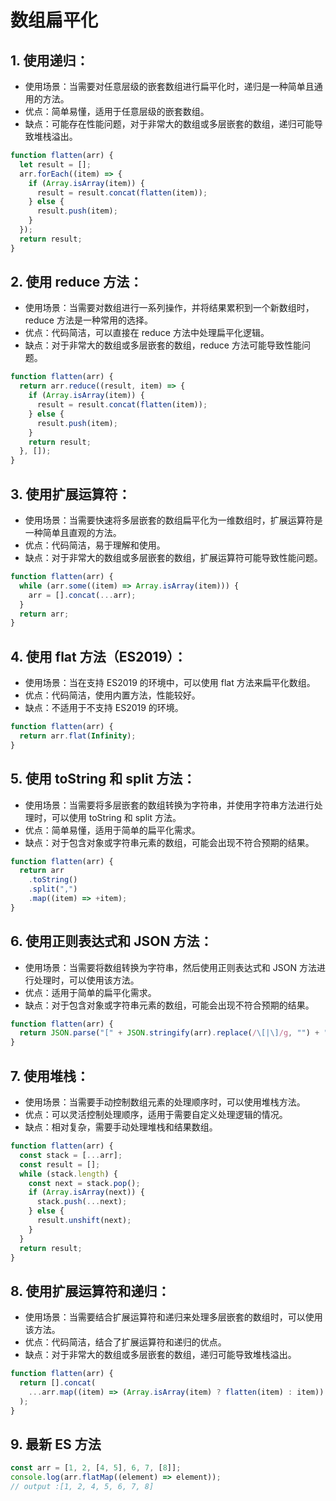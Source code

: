 # 数组扁平化

## 1. 使用递归：

- 使用场景：当需要对任意层级的嵌套数组进行扁平化时，递归是一种简单且通用的方法。
- 优点：简单易懂，适用于任意层级的嵌套数组。
- 缺点：可能存在性能问题，对于非常大的数组或多层嵌套的数组，递归可能导致堆栈溢出。

```javascript
function flatten(arr) {
  let result = [];
  arr.forEach((item) => {
    if (Array.isArray(item)) {
      result = result.concat(flatten(item));
    } else {
      result.push(item);
    }
  });
  return result;
}
```

## 2. 使用 reduce 方法：

- 使用场景：当需要对数组进行一系列操作，并将结果累积到一个新数组时，reduce 方法是一种常用的选择。
- 优点：代码简洁，可以直接在 reduce 方法中处理扁平化逻辑。
- 缺点：对于非常大的数组或多层嵌套的数组，reduce 方法可能导致性能问题。

```javascript
function flatten(arr) {
  return arr.reduce((result, item) => {
    if (Array.isArray(item)) {
      result = result.concat(flatten(item));
    } else {
      result.push(item);
    }
    return result;
  }, []);
}
```

## 3. 使用扩展运算符：

- 使用场景：当需要快速将多层嵌套的数组扁平化为一维数组时，扩展运算符是一种简单且直观的方法。
- 优点：代码简洁，易于理解和使用。
- 缺点：对于非常大的数组或多层嵌套的数组，扩展运算符可能导致性能问题。

```javascript
function flatten(arr) {
  while (arr.some((item) => Array.isArray(item))) {
    arr = [].concat(...arr);
  }
  return arr;
}
```

## 4. 使用 flat 方法（ES2019）：

- 使用场景：当在支持 ES2019 的环境中，可以使用 flat 方法来扁平化数组。
- 优点：代码简洁，使用内置方法，性能较好。
- 缺点：不适用于不支持 ES2019 的环境。

```javascript
function flatten(arr) {
  return arr.flat(Infinity);
}
```

## 5. 使用 toString 和 split 方法：

- 使用场景：当需要将多层嵌套的数组转换为字符串，并使用字符串方法进行处理时，可以使用 toString 和 split 方法。
- 优点：简单易懂，适用于简单的扁平化需求。
- 缺点：对于包含对象或字符串元素的数组，可能会出现不符合预期的结果。

```javascript
function flatten(arr) {
  return arr
    .toString()
    .split(",")
    .map((item) => +item);
}
```

## 6. 使用正则表达式和 JSON 方法：

- 使用场景：当需要将数组转换为字符串，然后使用正则表达式和 JSON 方法进行处理时，可以使用该方法。
- 优点：适用于简单的扁平化需求。
- 缺点：对于包含对象或字符串元素的数组，可能会出现不符合预期的结果。

```javascript
function flatten(arr) {
  return JSON.parse("[" + JSON.stringify(arr).replace(/\[|\]/g, "") + "]");
}
```

## 7. 使用堆栈：

- 使用场景：当需要手动控制数组元素的处理顺序时，可以使用堆栈方法。
- 优点：可以灵活控制处理顺序，适用于需要自定义处理逻辑的情况。
- 缺点：相对复杂，需要手动处理堆栈和结果数组。

```javascript
function flatten(arr) {
  const stack = [...arr];
  const result = [];
  while (stack.length) {
    const next = stack.pop();
    if (Array.isArray(next)) {
      stack.push(...next);
    } else {
      result.unshift(next);
    }
  }
  return result;
}
```

## 8. 使用扩展运算符和递归：

- 使用场景：当需要结合扩展运算符和递归来处理多层嵌套的数组时，可以使用该方法。
- 优点：代码简洁，结合了扩展运算符和递归的优点。
- 缺点：对于非常大的数组或多层嵌套的数组，递归可能导致堆栈溢出。

```javascript
function flatten(arr) {
  return [].concat(
    ...arr.map((item) => (Array.isArray(item) ? flatten(item) : item))
  );
}
```

## 9. 最新 ES 方法

```javascript
const arr = [1, 2, [4, 5], 6, 7, [8]];
console.log(arr.flatMap((element) => element));
// output :[1, 2, 4, 5, 6, 7, 8]
```

